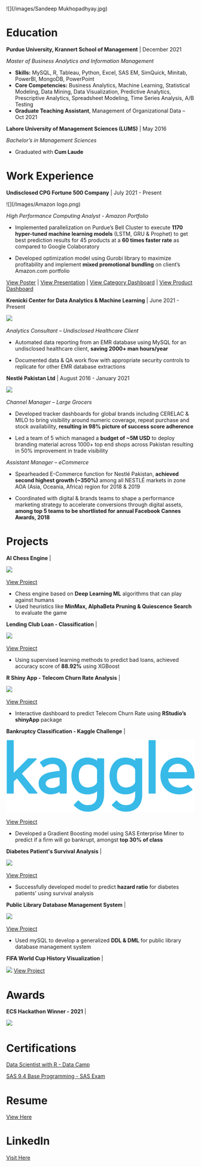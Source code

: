 
![](/images/Sandeep Mukhopadhyay.jpg)

# Education 

**Purdue University, Krannert School of Management** | December 2021

*Master of Business Analytics and Information Management* 

- **Skills:** MySQL, R, Tableau, Python, Excel, SAS EM, SimQuick, Minitab, PowerBI, MongoDB, PowerPoint
- **Core Competencies:** Business Analytics, Machine Learning, Statistical Modeling, Data Mining, Data Visualization, Predictive Analytics, Prescriptive Analytics, Spreadsheet Modeling, Time Series Analysis, A/B Testing  
- **Graduate Teaching Assistant**, Management of Organizational Data – Oct 2021


**Lahore University of Management Sciences (LUMS)** | May 2016

*Bachelor’s in Management Sciences* 

- Graduated with **Cum Laude**


# Work Experience

**Undisclosed CPG Fortune 500 Company** | July 2021 - Present 

![](/Images/Amazon logo.png)

*High Performance Computing Analyst - Amazon Portfolio*

- Implemented parallelization on Purdue’s Bell Cluster to execute **1170 hyper-tuned machine learning models** (LSTM, GRU & Prophet) to get best prediction results for 45 products at a **60 times faster rate** as compared to Google Colaboratory 

- Developed optimization model using Gurobi library to maximize profitability and implement **mixed promotional bundling** on client’s Amazon.com portfolio


[View Poster](https://www.dropbox.com/s/j3msq5hbrbichii/Final%20Poster.pdf?dl=0) | [View Presentation](https://www.youtube.com/watch?v=fZuwZ3Bi9RE&t=43s&ab_channel=UsamaAther) | [View Category Dashboard](https://public.tableau.com/app/profile/usama.ather/viz/CategoryWiseDashboard/Dashboard1) | [View Product Dashboard](https://public.tableau.com/app/profile/usama.ather/viz/ProductWiseDashboard/Dashboard1) 



**Krenicki Center for Data Analytics & Machine Learning** | June 2021 - Present

![](/Images/KrannertLogo.png)

*Analytics Consultant – Undisclosed Healthcare Client*

- Automated data reporting from an EMR database using MySQL for an undisclosed healthcare client, **saving 2000+ man hours/year**

- Documented data & QA work flow with appropriate security controls to replicate for other EMR database extractions



**Nestlé Pakistan Ltd** |        August 2016 - January 2021

![](/Images/nestle-logo-black-and-white.png)

*Channel Manager – Large Grocers*

- Developed tracker dashboards for global brands including CERELAC & MILO to bring visibility around numeric coverage, repeat purchase and stock availability, **resulting in 98% picture of success score adherence**

- Led a team of 5 which managed a **budget of ~5M USD** to deploy branding material across 1000+ top end shops across Pakistan resulting in 50% improvement in trade visibility

*Assistant Manager – eCommerce*

- Spearheaded E-Commerce function for Nestlé Pakistan, **achieved second highest growth (~350%)** among all NESTLÉ markets in zone AOA (Asia, Oceania, Africa) region for 2018 & 2019

- Coordinated with digital & brands teams to shape a performance marketing strategy to accelerate conversions through digital assets, **among top 5 teams to be shortlisted for annual Facebook Cannes Awards, 2018**

# Projects

**AI Chess Engine** | 

![](/Images/Chess.jfif) 



[View Project](https://github.com/Usama93-PU/AI-Chess-Engine) 
 
- Chess engine based on **Deep Learning ML** algorithms that can play against humans
- Used heuristics like **MinMax, AlphaBeta Pruning & Quiescence Search** to evaluate the game




**Lending Club Loan - Classification** |

![](/Images/download.png) 

[View Project](https://github.com/Usama93-PU/Lending-Club-Loan-Classification)

- Using supervised learning methods to predict bad loans, achieved accuracy score of **88.92%** using XGBoost



**R Shiny App - Telecom Churn Rate Analysis** |

![](/Images/Telecom-operators-and-reducing-customer-churn_adobespark.jfif) 




[View Project](https://github.com/Usama93-PU/R-ShinyApp-Telco-Churn-Rate)

- Interactive dashboard to predict Telecom Churn Rate using **RStudio’s shinyApp** package



**Bankruptcy Classification - Kaggle Challenge** |

![](/Images/Kaggle_logo.png) 



[View Project](https://github.com/Usama93-PU/Bankruptcy-Classification-Kaggle-Challenge) 
- Developed a Gradient Boosting model using SAS Enterprise Miner to predict if a firm will go bankrupt, amongst **top 30% of class**





**Diabetes Patient's Survival Analysis** |

![](/Images/Diabetic_eye_disease_600_adobespark.jfif) 




[View Project](https://github.com/Usama93-PU/Diabetes-Patients-Survival-Analysis) 
- Successfully developed model to predict **hazard ratio** for diabetes patients' using survival analysis




**Public Library Database Management System** |

![](/Images/1280px-Seattle_Public_Library_logo.svg.png) 


[View Project](https://github.com/Usama93-PU/Public-Library-Database-Management-System)

- Used mySQL to develop a generalized **DDL & DML** for public library database management system



**FIFA World Cup History Visualization** |

![](/Images/FIFA-Logo_adobespark.png) 
[View Project](https://public.tableau.com/app/profile/usama.ather/viz/FIFAWorldCupHistory_16251905207180/Dashboard1)




# Awards

**ECS Hackathon Winner - 2021** |

![](/Images/ECS_adobespark.jfif)

# Certifications

[Data Scientist with R - Data Camp](https://www.datacamp.com/statement-of-accomplishment/track/3d40ac666006b121e2b57c5df0d621c196eb83cf)

[SAS 9.4 Base Programming - SAS Exam](https://www.credly.com/badges/08c9c50a-0b1b-4d81-b34a-d2a35f10e756?source=linked_in_profile)


# Resume


[View Here](https://www.dropbox.com/s/ilsn4r3r7hm56v3/Usama%20Ather%20-%20Resume.pdf?dl=0)

# LinkedIn

[Visit Here](https://www.linkedin.com/in/usamaather/)

